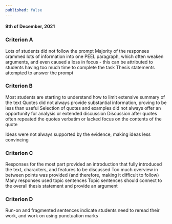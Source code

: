 ```yaml
---
published: false
---
```

#### 9th of December, 2021

### Criterion A
Lots of students did not follow the prompt
Majority of the responses crammed lots of information into one PEEL paragraph, which
often weaken arguments, and even caused a loss in focus - this can be attributed to
students having too much time to complete the task
Thesis statements attempted to answer the prompt

### Criterion B
Most students are starting to understand
how to limit extensive summary of the text
Quotes did not always provide substantial information, proving to be less than useful
Selection of quotes and examples did not always offer an opportunity for analysis or
extended discussion
Discussion after quotes often repeated the quotes verbatim or lacked focus on the
contents of the quote

Ideas were not always supported by the evidence, making ideas less convincing

### Criterion C
Responses for the most part provided an introduction that fully introduced the text, characters, and features to be discussed
Too much overview in between points was provided (and therefore, making it difficult
to follow)
Many responses used topic sentences
Topic sentences should connect to the overall thesis statement and provide an argument

### Criterion D
Run-on and fragmented sentences indicate students need to reread their work, and work
on using punctuation marks
